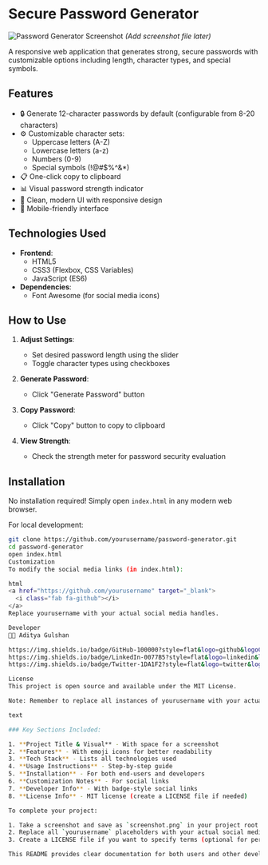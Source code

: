 # Secure Password Generator

![Password Generator Screenshot](./screenshot.png) *(Add screenshot file later)*

A responsive web application that generates strong, secure passwords with customizable options including length, character types, and special symbols.

## Features

- 🔒 Generate 12-character passwords by default (configurable from 8-20 characters)
- ⚙️ Customizable character sets:
  - Uppercase letters (A-Z)
  - Lowercase letters (a-z)
  - Numbers (0-9)
  - Special symbols (!@#$%^&*)
- 📋 One-click copy to clipboard
- 📊 Visual password strength indicator
- 🌈 Clean, modern UI with responsive design
- 📱 Mobile-friendly interface

## Technologies Used

- **Frontend**:
  - HTML5
  - CSS3 (Flexbox, CSS Variables)
  - JavaScript (ES6)
- **Dependencies**:
  - Font Awesome (for social media icons)

## How to Use

1. **Adjust Settings**:
   - Set desired password length using the slider
   - Toggle character types using checkboxes

2. **Generate Password**:
   - Click "Generate Password" button

3. **Copy Password**:
   - Click "Copy" button to copy to clipboard

4. **View Strength**:
   - Check the strength meter for password security evaluation

## Installation

No installation required! Simply open `index.html` in any modern web browser.

For local development:

```bash
git clone https://github.com/yourusername/password-generator.git
cd password-generator
open index.html
Customization
To modify the social media links (in index.html):

html
<a href="https://github.com/yourusername" target="_blank">
  <i class="fab fa-github"></i>
</a>
Replace yourusername with your actual social media handles.

Developer
👨‍💻 Aditya Gulshan

https://img.shields.io/badge/GitHub-100000?style=flat&logo=github&logoColor=white
https://img.shields.io/badge/LinkedIn-0077B5?style=flat&logo=linkedin&logoColor=white
https://img.shields.io/badge/Twitter-1DA1F2?style=flat&logo=twitter&logoColor=white

License
This project is open source and available under the MIT License.

Note: Remember to replace all instances of yourusername with your actual social media usernames before deploying.

text

### Key Sections Included:

1. **Project Title & Visual** - With space for a screenshot
2. **Features** - With emoji icons for better readability
3. **Tech Stack** - Lists all technologies used
4. **Usage Instructions** - Step-by-step guide
5. **Installation** - For both end-users and developers
6. **Customization Notes** - For social links
7. **Developer Info** - With badge-style social links
8. **License Info** - MIT license (create a LICENSE file if needed)

To complete your project:

1. Take a screenshot and save as `screenshot.png` in your project root
2. Replace all `yourusername` placeholders with your actual social media handles
3. Create a LICENSE file if you want to specify terms (optional for personal projects)

This README provides clear documentation for both users and other developers who might want to use or contribute to your project.
